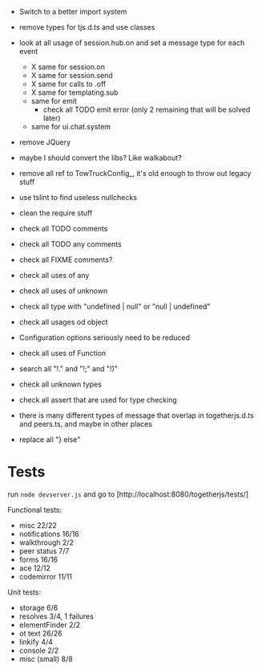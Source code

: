 - Switch to a better import system

- remove types for tjs.d.ts and use classes
- look at all usage of session.hub.on and set a message type for each event
    - X same for session.on
    - X same for session.send
    - X same for calls to .off
    - X same for templating.sub
    - same for emit
        - check all TODO emit error (only 2 remaining that will be solved later)
    - same for ui.chat.system
- remove JQuery

- maybe I should convert the libs? Like walkabout?

- remove all ref to TowTruckConfig_, it's old enough to throw out legacy stuff
- use tslint to find useless nullchecks
- clean the require stuff
- check all TODO comments
- check all TODO any comments
- check all FIXME comments?
- check all uses of any
- check all uses of unknown
- check all type with "undefined | null" or "null | undefined"
- check all usages od object
- Configuration options seriously need to be reduced
- check all uses of Function
- search all "!." and "!;" and "!)"
- check all unknown types
- check all assert that are used for type checking
- there is many different types of message that overlap in togetherjs.d.ts and peers.ts, and maybe in other places
- replace all "} else"

# Tests

run `node devserver.js` and go to [http://localhost:8080/togetherjs/tests/]

Functional tests:
- misc 22/22
- notifications 16/16
- walkthrough 2/2
- peer status 7/7
- forms 16/16
- ace 12/12
- codemirror 11/11

Unit tests:
- storage 6/6
- resolves 3/4, 1 failures
- elementFinder 2/2
- ot text 26/26
- linkify 4/4
- console 2/2
- misc (small) 8/8


